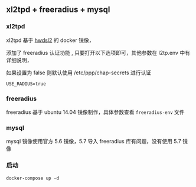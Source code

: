 ## xl2tpd  + freeradius + mysql

### xl2tpd 

xl2tpd 基于 [hwdsl2](https://github.com/hwdsl2/docker-ipsec-vpn-server) 的 docker 镜像，

添加了 freeradius  认证功能 , 只要打开以下选项即可，其他参数在 l2tp.env 中有详细说明，

如果设置为 false 则默认使用 /etc/ppp/chap-secrets 进行认证

```
USE_RADIUS=true
```

### freeradius 

freeradius 基于 ubuntu 14.04 镜像制作，具体参数查看 `freeradius-env` 文件


### mysql 

mysql 镜像使用官方 5.6 镜像，5.7 导入 freeradius  库有问题，没有使用 5.7 镜像


### 启动

```
docker-compose up -d
```
